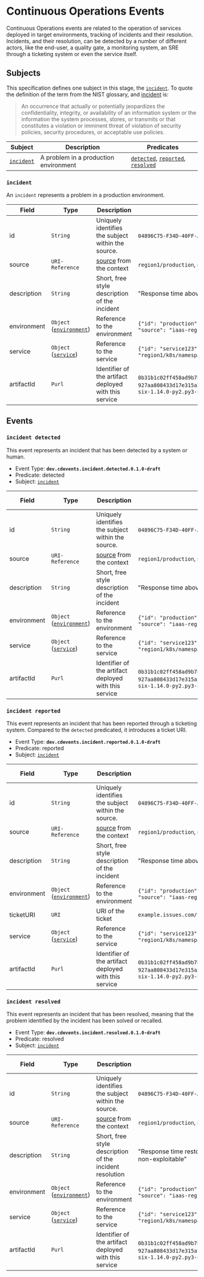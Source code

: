 <!--
---
linkTitle: "Continuous Operations Events"
weight: 70
description: >
   Continuous Operations Events
---
-->
# Continuous Operations Events

Continuous Operations events are related to the operation of services deployed in target environments, tracking of incidents and their resolution. Incidents, and their resolution, can be detected by a number of different actors, like the end-user, a quality gate, a monitoring system, an SRE through a ticketing system or even the service itself.

## Subjects

This specification defines one subject in this stage, the [`incident`](#incident). To quote the definition of the term from the NIST glossary, and [incident][] is:

> An occurrence that actually or potentially jeopardizes the confidentiality, integrity, or availability of an information system or the information the system processes, stores, or transmits or that constitutes a violation or imminent threat of violation of security policies, security procedures, or acceptable use policies.

| Subject | Description | Predicates |
|---------|-------------|------------|
| [`incident`](#incident) | A problem in a production environment | [`detected`](#incident-detected), [`reported`](#incident-reported), [`resolved`](#incident-resolved)|

### `incident`

An `incident` represents a problem in a production environment.

| Field | Type | Description | Examples |
|-------|------|-------------|----------|
| id    | `String` | Uniquely identifies the subject within the source. | `04896C75-F34D-40FF-A584-3F2B71CB9D47`, `issue123`, `risk-CVE123` |
| source | `URI-Reference` | [source](/spec.md#source-context) from the context | `region1/production`, `monitoring-system/metricA`|
| description | `String` | Short, free style description of the incident | "Response time above 10ms", "New CVE-123 detected" |
| environment | `Object` ([`environment`](./continuous-deployment.md#environment)) | Reference to the environment | `{"id": "production"}`, `{"id": "staging"}`, `{"id": "prod123", "source": "iaas-region-1"}` |
| service | `Object` ([`service`](./continuous-deployment.md#service)) | Reference to the service | `{"id": "service123"}`, `{"id": "service123", "source": "region1/k8s/namespace"}` |
| artifactId | `Purl` | Identifier of the artifact deployed with this service |  `0b31b1c02ff458ad9b7b81cbdf8f028bd54699fa151f221d1e8de6817db93427`, `927aa808433d17e315a258b98e2f1a55f8258e0cb782ccb76280646d0dbe17b5`, `six-1.14.0-py2.py3-none-any.whl` |

## Events

### `incident detected`

This event represents an incident that has been detected by a system or human.

- Event Type: __`dev.cdevents.incident.detected.0.1.0-draft`__
- Predicate: detected
- Subject: [`incident`](#incident)

| Field | Type | Description | Examples | Mandatory ✅ |
|-------|------|-------------|----------|----------------------------|
| id    | `String` | Uniquely identifies the subject within the source. | `04896C75-F34D-40FF-A584-3F2B71CB9D47`, `issue123`, `risk-CVE123` | ✅ |
| source | `URI-Reference` | [source](/spec.md#source-context) from the context | `region1/production`, `monitoring-system/metricA`| |
| description | `String` | Short, free style description of the incident | "Response time above 10ms", "New CVE-123 detected" | |
| environment | `Object` ([`environment`](./continuous-deployment.md#environment)) | Reference to the environment | `{"id": "production"}`, `{"id": "staging"}`, `{"id": "prod123", "source": "iaas-region-1"}` | ✅ |
| service | `Object` ([`service`](./continuous-deployment.md#service)) | Reference to the service | `{"id": "service123"}`, `{"id": "service123", "source": "region1/k8s/namespace"}` | |
| artifactId | `Purl` | Identifier of the artifact deployed with this service |  `0b31b1c02ff458ad9b7b81cbdf8f028bd54699fa151f221d1e8de6817db93427`, `927aa808433d17e315a258b98e2f1a55f8258e0cb782ccb76280646d0dbe17b5`, `six-1.14.0-py2.py3-none-any.whl` | |

### `incident reported`

This event represents an incident that has been reported through a ticketing system. Compared to the `detected` predicated, it introduces a ticket URI.

- Event Type: __`dev.cdevents.incident.reported.0.1.0-draft`__
- Predicate: reported
- Subject: [`incident`](#incident)

| Field | Type | Description | Examples | Mandatory ✅ |
|-------|------|-------------|----------|----------------------------|
| id    | `String` | Uniquely identifies the subject within the source. | `04896C75-F34D-40FF-A584-3F2B71CB9D47`, `issue123`, `risk-CVE123` | ✅ |
| source | `URI-Reference` | [source](/spec.md#source-context) from the context | `region1/production`, `monitoring-system/metricA`| |
| description | `String` | Short, free style description of the incident | "Response time above 10ms", "New CVE-123 detected" | |
| environment | `Object` ([`environment`](./continuous-deployment.md#environment)) | Reference to the environment | `{"id": "production"}`, `{"id": "staging"}`, `{"id": "prod123", "source": "iaas-region-1"}` | ✅ |
| ticketURI | `URI` | URI of the ticket |  `example.issues.com/ticket123` | ✅ |
| service | `Object` ([`service`](./continuous-deployment.md#service)) | Reference to the service | `{"id": "service123"}`, `{"id": "service123", "source": "region1/k8s/namespace"}` | |
| artifactId | `Purl` | Identifier of the artifact deployed with this service |  `0b31b1c02ff458ad9b7b81cbdf8f028bd54699fa151f221d1e8de6817db93427`, `927aa808433d17e315a258b98e2f1a55f8258e0cb782ccb76280646d0dbe17b5`, `six-1.14.0-py2.py3-none-any.whl` | |

### `incident resolved`

This event represents an incident that has been resolved, meaning that the problem identified by the incident has been solved or recalled.

- Event Type: __`dev.cdevents.incident.resolved.0.1.0-draft`__
- Predicate: resolved
- Subject: [`incident`](#incident)

| Field | Type | Description | Examples | Mandatory ✅ |
|-------|------|-------------|----------|----------------------------|
| id    | `String` | Uniquely identifies the subject within the source. | `04896C75-F34D-40FF-A584-3F2B71CB9D47`, `issue123`, `risk-CVE123` | ✅ |
| source | `URI-Reference` | [source](/spec.md#source-context) from the context | `region1/production`, `monitoring-system/metricA`| |
| description | `String` | Short, free style description of the incident resolution | "Response time restored below 10ms", "CVE-123 acknowledged as non-exploitable" | |
| environment | `Object` ([`environment`](./continuous-deployment.md#environment)) | Reference to the environment | `{"id": "production"}`, `{"id": "staging"}`, `{"id": "prod123", "source": "iaas-region-1"}` | ✅ |
| service | `Object` ([`service`](./continuous-deployment.md#service)) | Reference to the service | `{"id": "service123"}`, `{"id": "service123", "source": "region1/k8s/namespace"}` | |
| artifactId | `Purl` | Identifier of the artifact deployed with this service |  `0b31b1c02ff458ad9b7b81cbdf8f028bd54699fa151f221d1e8de6817db93427`, `927aa808433d17e315a258b98e2f1a55f8258e0cb782ccb76280646d0dbe17b5`, `six-1.14.0-py2.py3-none-any.whl` | |

[incident]: https://csrc.nist.gov/glossary/term/incident